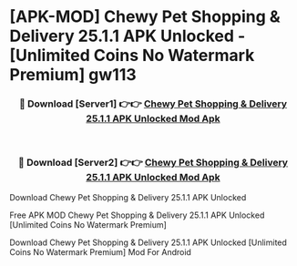 # [APK-MOD] Chewy  Pet Shopping & Delivery 25.1.1 APK Unlocked - [Unlimited Coins No Watermark Premium] gw113



<div align="center">
<h3>🔴 Download [Server1] 👉👉 <a href="https://momento.my/?title=Chewy__Pet_Shopping_&_Delivery_25.1.1_APK_Unlocked">Chewy  Pet Shopping & Delivery 25.1.1 APK Unlocked Mod Apk</a></h3><br>

<h3>🔴 Download [Server2] 👉👉 <a href="https://momento.my/?title=Chewy__Pet_Shopping_&_Delivery_25.1.1_APK_Unlocked">Chewy  Pet Shopping & Delivery 25.1.1 APK Unlocked Mod Apk</a></h3>
</div>



Download Chewy  Pet Shopping & Delivery 25.1.1 APK Unlocked 

Free APK MOD Chewy  Pet Shopping & Delivery 25.1.1 APK Unlocked [Unlimited Coins No Watermark Premium]

Download Chewy  Pet Shopping & Delivery 25.1.1 APK Unlocked [Unlimited Coins No Watermark Premium] Mod For Android
